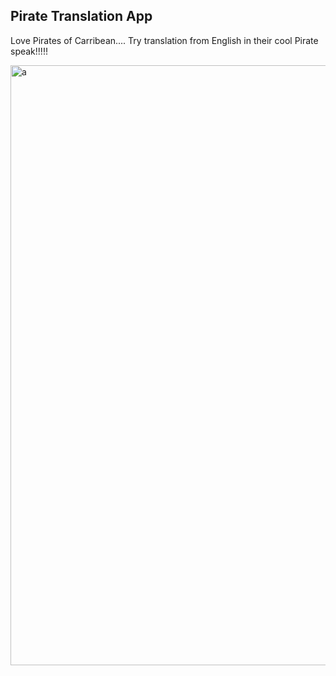 ##  Pirate Translation App

Love Pirates of Carribean.... Try translation from English in their cool Pirate speak!!!!! 

<img width="960" alt="a" src="https://user-images.githubusercontent.com/51195476/129367184-c3c93b6d-179a-41ce-8ff9-e7e0fa3da65e.PNG">


